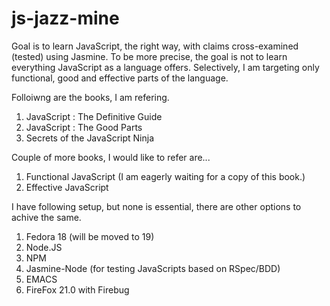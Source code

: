 js-jazz-mine
============

Goal is to learn JavaScript, the right way, with claims cross-examined (tested) using Jasmine. To be more precise, the goal is not to learn everything JavaScript as a language offers. Selectively, I am targeting only functional, good and effective parts of the language.

Folloiwng are the books, I am refering.

1. JavaScript : The Definitive Guide 
2. JavaScript : The Good Parts 
3. Secrets of the JavaScript Ninja

Couple of more books, I would like to refer are... 

1. Functional JavaScript (I am eagerly waiting for a copy of this book.) 
2. Effective JavaScript

I have following setup, but none is essential, there are other options to achive the same.

1. Fedora 18 (will be moved to 19)
2. Node.JS
3. NPM
4. Jasmine-Node (for testing JavaScripts based on RSpec/BDD)
5. EMACS
6. FireFox 21.0 with Firebug


